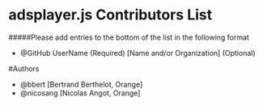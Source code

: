 # adsplayer.js Contributors List
#####Please add entries to the bottom of the list in the following format
* @GitHub UserName (Required) [Name and/or Organization] (Optional)

#Authors
* @bbert [Bertrand Berthelot, Orange]
* @nicosang [Nicolas Angot, Orange]
